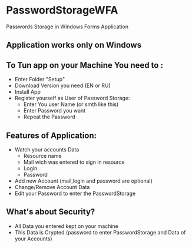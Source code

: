 # PasswordStorageWFA
Passwords Storage in Windows Forms Application
<h2>Application works only on Windows</h2>
<h2>To Tun app on your Machine You need to :</h2>
  <ul>
    <li>Enter Folder "Setup"</li>
    <li>Download Version you need (EN or RU)</li>
    <li>Install App</li>
    <li>Register yourself as User of Password Storage:
      <ul>
        <li>Enter You user Name (or smth like this)</il>
        <li>Enter Password you want</il>
        <li>Repeat the Password</il>
      </ul>
    </li>
  </ul>
<h2>Features of Application:</h2>
  <ul>
    <li>
      Watch your accounts Data
      <ul>
        <li>Resource name</li>
        <li>Mail wich was entered to sign in resource</li>
        <li>Login</li>
        <li>Password</li>
      </ul>
    </li>
    <li>Add new Account (mail,login and password are optional)</li>
    <li>Change/Remove Account Data</li>
    <li>Edit your Password to enter the PasswordStorage</li>
  </ul>
  
<h2>What's about Security?</h2>
<ul>
  <li>All Data you entered kept on your machine</li>
  <li>This Data is Crypted (password to enter PasswordStorage and Data of your Accounts)</li>
</ul>
